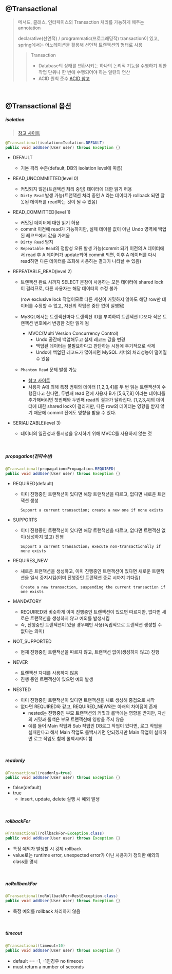 ## @Transactional

> 메서드, 클래스, 인터페이스의 Transaction 처리를 가능하게 해주는 annotation
>
> declarative(선언적) / programmatic(프로그래밍적) transaction이 있고, spring에서는 어노테이션을 활용해 선언적 트랜잭션의 형태로 사용
>
> > Transaction
> >
> > - Database의 상태를 변환시키는 하나의 논리적 기능을 수행하기 위한 작업 단위나 한 번에 수행되어야 하는 일련의 연산
> > - ACID 원칙 준수 [ACID 참고](../db/README.md)

<br>

## @Transactional 옵션

##### isolation

> [참고 사이트](https://nesoy.github.io/articles/2019-05/Database-Transaction-isolation)

```java
@Transactional(isolation=Isolation.DEFAULT)
public void addUser(User user) throws Exception {}
```

- DEFAULT
  - 기본 격리 수준(default, DB의 isolation level에 따름)
- READ_UNCOMMITTED(level 0)
  - 커밋되지 않은(트랜잭션 처리 중인) 데이터에 대한 읽기 허용
  - `Dirty Read` 발생 가능(트랜잭션 처리 중인 A 라는 데이터가 rollback 되면 잘못된 데이터를 read하는 것이 될 수 있음)

- READ_COMMITTED(level 1)

  - 커밋된 데이터에 대한 읽기 허용
  - commit 이전에 read가 가능하지만, 실제 테이블 값이 아닌 Undo 영역에 백업된 레코드에서 값을 가져옴
  - `Dirty Read` 방지
  - `Repeatable Read`의 정합성 오류 발생 가능(commit 되기 이전의 A 데이터에서 read 후 A 데이터가 update되어 commit 되면, 이후 A 데이터를 다시 read하면 다른 데이터를 조회해 사용하는 결과가 나타날 수 있음)

- REPEATABLE_READ(level 2)

  - 트랜잭션 완료 시까지 SELECT 문장이 사용하는 모든 데이터에 shared lock이 걸리므로, 다른 사용자는 해당 데이터의 수정 불가

    (row exclusive lock 작업이므로 다른 세션이 커밋하지 않아도 해당 row만 데이터를 수정할 수 없고, 자신의 작업은 중단 없이 실행됨)

  - MySQL에서는 트랜잭션마다 트랜잭션 ID를 부여하여 트랜잭션 ID보다 작은 트랜잭션 번호에서 변경한 것만 읽게 됨

    - MVCC(Multi Version Concurrency Control)
      - Undo 공간에 백업해두고 실제 레코드 값을 변경
      - 백업된 데이터는 불필요하다고 판단하는 시점에 주기적으로 삭제
      - Undo에 백업된 레코드가 많아지면 MySQL 서버의 처리성능이 떨어질 수 있음

  - `Phantom Read` 문제 발생 가능

    - [참고 사이트](https://www.postgresql.kr/blog/pg_phantom_read.html)
    - 사용자 A에 의해 특정 범위의 데이터 [1,2,3,4]를 두 번 읽는 트랜잭션이 수행된다고 한다면, 두번째 read 전에 사용자 B가 [5,6,7,8] 이라는 데이터를 추가해버리면 첫번째와 두번째 read의 결과가 달라진다. [1,2,3,4]의 데이터에 대한 shared lock이 걸리지만, 다른 row의 데이터는 영향을 받지 않기 때문에 commit 전에도 영향을 받을 수 있다.

- SERIALIZABLE(level 3)

  - 데이터의 일관성과 동시성을 유지하기 위해 MVCC를 사용하지 않는 것

<br>

##### propagation(전파속성)

```java
@Transactional(propagation=Propagation.REQUIRED)
public void addUser(User user) throws Exception {}
```

- REQUIRED(default)

  - 이미 진행중인 트랜잭션이 있다면 해당 트랜잭션을 따르고, 없다면 새로운 트랜잭션 생성

    `Support a current transaction; create a new one if none exists`

- SUPPORTS

  - 이미 진행중인 트랜잭션이 있다면 해당 트랜잭션을 따르고, 없다면 트랜잭션 없이(생성하지 않고) 진행

    `Support a current transaction; execute non-transactionally if none exists`

- REQUIRES_NEW

  - 새로운 트랜잭션을 생성하고, 이미 진행중인 트랜잭션이 있다면 새로운 트랜잭션을 일시 중지시킴(이미 진행중인 트랜잭션 종료 시까지 기다림)

    `Create a new transaction, suspending the current transaction if one exists`

- MANDATORY
  - REQUIRED와 비슷하게 이미 진행중인 트랜잭션이 있으면 따르지만, 없다면 새로운 트랜잭션을 생성하지 않고 예외를 발생시킴
  - 즉, 진행중인 트랜잭션이 있을 경우에만 사용(독립적으로 트랜잭션 생성할 수 없다는 의미)
- NOT_SUPPORTED
  - 현재 진행중인 트랜잭션을 따르지 않고, 트랜잭션 없이(생성하지 않고) 진행
- NEVER
  - 트랜잭션 자체를 사용하지 않음
  - 진행 중인 트랜잭션이 있으면 예외 발생
- NESTED
  - 이미 진행중인 트랜잭션이 있다면 트랜잭션을 새로 생성해 중첩으로 시작
  - 없다면 REQUIRED와 같고, REQUIRED_NEW와는 아래의 차이점이 존재
    - nested는 진행중인 부모 트랜잭션의 커밋과 롤백에는 영향을 받지만, 자신의 커밋과 롤백은 부모 트랜잭션에 영향을 주지 않음
    - 예를 들어 Main 작업과 Sub 작업인 DB로그 작업이 있다면, 로그 작업을 실패한다고 해서 Main 작업도 롤백시키면 안되겠지만 Main 작업이 실패하면 로그 작업도 함께 롤백시켜야 함

<br>

##### readonly

```java
@Transactional(readonly=true)
public void addUser(User user) throws Exception {}
```



- false(default)
- true
  - insert, update, delete 실행 시 예외 발생

<br>

##### rollbackFor

```java
@Transactional(rollbackFor=Exception.class)
public void addUser(User user) throws Exception {}
```

- 특정 예외가 발생할 시 강제 rollback
- value로는 runtime error, unexpected error가 아닌 사용자가 정의한 예외의 class를 명시

<br>

##### noRollbackFor

```java
@Transactional(noRollbackFor=RestException.class)
public void addUser(User user) throws Exception {}
```

- 특정 예외를 rollback 처리하지 않음

<br>

##### timeout

```java
@Transactional(timeout=10)
public void addUser(User user) throws Exception {}
```

- default == -1, -1인경우 no timeout
- must return a number of seconds

